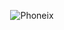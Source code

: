 <div align="center">

  ![Phoneix](https://github.com/user-attachments/assets/24eab0fe-72f2-47e3-9693-04c9783989b0)
</div>
